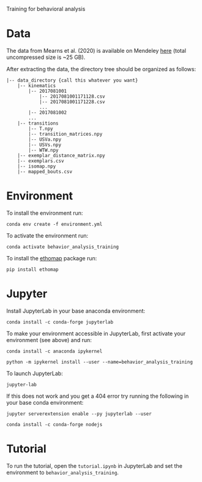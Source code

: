 Training for behavioral analysis

# Data

The data from Mearns et al. (2020) is available on Mendeley [here](https://data.mendeley.com/datasets/mw2mmpdz3g/1)
(total uncompressed size is ~25 GB).

After extracting the data, the directory tree should be organized as follows:
```text
|-- data_directory {call this whatever you want}
    |-- kinematics
        |-- 2017081001
            |-- 2017081001171128.csv
            |-- 2017081001171228.csv
            ...
        |-- 2017081002
        ...
    |-- transitions
        |-- T.npy
        |-- transition_matrices.npy
        |-- USVa.npy
        |-- USVs.npy
        |-- WTW.npy
    |-- exemplar_distance_matrix.npy
    |-- exemplars.csv
    |-- isomap.npy
    |-- mapped_bouts.csv
```

# Environment

To install the environment run:
```commandline
conda env create -f environment.yml 
```

To activate the environment run:
```commandline
conda activate behavior_analysis_training 
```

To install the [ethomap](https://github.com/DuncanMearns/ethomap) package run:
```commandline
pip install ethomap
```


# Jupyter

Install JupyterLab in your base anaconda environment:
```commandline
conda install -c conda-forge jupyterlab
```

To make your environment accessible in JupyterLab, first activate your environment (see above) and run:
```commandline
conda install -c anaconda ipykernel
```
```commandline
python -m ipykernel install --user --name=behavior_analysis_training
```

To launch JupyterLab:
```commandline
jupyter-lab
```

If this does not work and you get a 404 error try running the following in your base conda environment:
```commandline
jupyter serverextension enable --py jupyterlab --user
```
```commandline
conda install -c conda-forge nodejs
```

# Tutorial

To run the tutorial, open the `tutorial.ipynb` in JupyterLab and set the environment to `behavior_analysis_training`.
